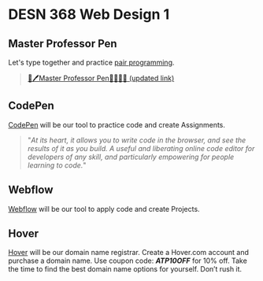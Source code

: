 # DESN 368 Web Design 1


## Master Professor Pen
Let's type together and practice [pair programming](https://en.wikipedia.org/wiki/Pair_programming).

> [👔🖊️Master Professor Pen👩‍💻👨‍💻 (updated link)](https://codepen.io/manikoth/professor/eYmMMae?editors=1100)


## CodePen
[CodePen](https://codepen.io/) will be our tool to practice code and create Assignments. 

> "_At its heart, it allows you to write code in the browser, and see the results of it as you build. A useful and liberating online code editor for developers of any skill, and particularly empowering for people learning to code._"

## Webflow
[Webflow](https://webflow.com/pricing) will be our tool to apply code and create Projects. 

## Hover
[Hover](https://www.hover.com/) will be our domain name registrar. Create a Hover.com account and purchase a domain name. Use coupon code: **_ATP10OFF_** for 10% off. Take the time to find the best domain name options for yourself. Don’t rush it. 
